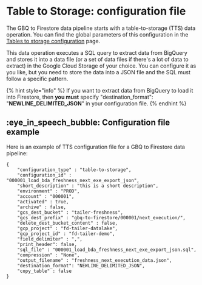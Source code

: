 # Table to Storage: configuration file

The GBQ to Firestore data pipeline starts with a table-to-storage (TTS) data operation. You can find the global parameters of this configuration in the [Tables to storage configuration](../export-data-with-tables-to-storage/table-to-storage-configuration-file.md) page.

This data operation executes a SQL query to extract data from BigQuery and stores it into a data file (or a set of data files if there's a lot of data to extract) in the Google Cloud Storage of your choice. You can configure it as you like, but you need to store the data into a JSON file and the SQL must follow a specific pattern.

{% hint style="info" %}
If you want to extract data from BigQuery to load it into Firestore, then **you must** specify "destination\_format": "**NEWLINE\_DELIMITED\_JSON**" in your configuration file.
{% endhint %}

## :eye\_in\_speech\_bubble: Configuration file example

Here is an example of TTS configuration file for a GBQ to Firestore data pipeline:

```
{
    "configuration_type" : "table-to-storage",
    "configuration_id" : "000001_load_bda_freshness_next_exe_export_json",
    "short_description" : "this is a short description",
    "environment" : "PROD",
    "account" : "000001",
    "activated" : true,
    "archive" : false,
    "gcs_dest_bucket" : "tailer-freshness",
    "gcs_dest_prefix" : "gbq-to-firestore/000001/next_execution/",
    "delete_dest_bucket_content" : false,
    "gcp_project" : "fd-tailer-datalake",
    "gcp_project_id" : "fd-tailer-demo",
    "field_delimiter" : ",",
    "print_header": false,
    "sql_file" : "000001_load_bda_freshness_next_exe_export_json.sql",
    "compression" : "None",
    "output_filename" : "freshness_next_execution_data.json",
    "destination_format": "NEWLINE_DELIMITED_JSON",
    "copy_table" : false
}
```
